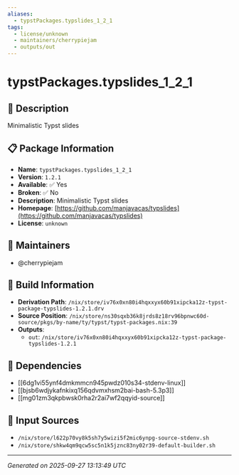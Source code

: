 ```yaml
---
aliases:
  - typstPackages.typslides_1_2_1
tags:
  - license/unknown
  - maintainers/cherrypiejam
  - outputs/out
---
```


# typstPackages.typslides_1_2_1

## 📝 Description

Minimalistic Typst slides

## 📋 Package Information

- **Name**: `typstPackages.typslides_1_2_1`
- **Version**: `1.2.1`
- **Available**: ✅ Yes
- **Broken**: ✅ No
- **Description**: Minimalistic Typst slides
- **Homepage**: [https://github.com/manjavacas/typslides](https://github.com/manjavacas/typslides)
- **License**: `unknown`
## 👥 Maintainers

- @cherrypiejam


## 🔧 Build Information

- **Derivation Path**: `/nix/store/iv76x0xn80i4hqxxyx60b91xipcka12z-typst-package-typslides-1.2.1.drv`
- **Source Position**: `/nix/store/ns30sqxb36k8jrds8z18rv96bpnwc60d-source/pkgs/by-name/ty/typst/typst-packages.nix:39`
- **Outputs**:
  - `out`:  `/nix/store/iv76x0xn80i4hqxxyx60b91xipcka12z-typst-package-typslides-1.2.1`

## 🔗 Dependencies

- [[6dg1vi55ynf4dmkmmcn945pwdz010s34-stdenv-linux]]
- [[bjsb6wdjykafnkixq156qdvmxhsm2bai-bash-5.3p3]]
- [[mg01zm3qkpbwsk0rha2r2ai7wf2qqyid-source]]

## 📁 Input Sources

- `/nix/store/l622p70vy8k5sh7y5wizi5f2mic6ynpg-source-stdenv.sh`
- `/nix/store/shkw4qm9qcw5sc5n1k5jznc83ny02r39-default-builder.sh`

---
*Generated on 2025-09-27 13:13:49 UTC*
